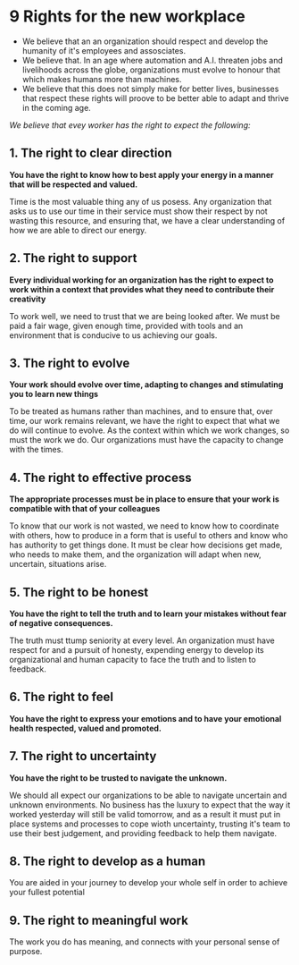 # 9 Rights for the new workplace

- We believe that an an organization should respect and develop the humanity of it's employees and assosciates. 
- We believe that. In an age where automation and A.I. threaten jobs and livelihoods across the globe, organizations must evolve to honour that which makes humans more than machines.
- We believe that this does not simply make for better lives, businesses that respect these rights will proove to be better able to adapt and thrive in the coming age. 

*We believe that evey worker has the right to expect the following:* 

## 1. The right to clear direction
**You have the right to know how to best apply your energy in a manner that will be respected and valued.**

Time is the most valuable thing any of us posess. Any organization that asks us to use our time in their service must show their respect by not wasting this resource, and ensuring that, we have a clear understanding of how we are able to direct our energy. 

## 2. The right to support
**Every individual working for an organization has the right to expect to work within a context that provides what they need to contribute their creativity** 

To work well, we need to trust that we are being looked after. We must be paid a fair wage, given enough time, provided with tools and an environment that is conducive to us achieving our goals. 

## 3. The right to evolve
**Your work should evolve over time, adapting to changes and stimulating you to learn new things** 

To be treated as humans rather than machines, and to ensure that, over time, our work remains relevant, we have the right to expect that what we do will continue to evolve. As the context within which we work changes, so must the work we do. Our organizations must have the capacity to change with the times. 

## 4. The right to effective process
**The appropriate processes must be in place to ensure that your work is compatible with that of your colleagues**

To know that our work is not wasted, we need to know how to coordinate with others, how to produce in a form that is useful to others and know who has authority to get things done. It must be clear how decisions get made, who needs to make them, and the organization will adapt when new, uncertain, situations arise. 

## 5. The right to be honest
**You have the right to tell the truth and to learn your mistakes without fear of negative consequences.**

The truth must ttump seniority at every level. An organization must have respect for and a pursuit of honesty, expending energy to develop its organizational and human capacity to face the truth and to listen to feedback.

## 6. The right to feel
**You have the right to express your emotions and to have your emotional health respected, valued and promoted.**

## 7. The right to uncertainty
**You have the right to be trusted to navigate the unknown.** 

We should all expect our organizations to be able to navigate uncertain and unknown environments. No business has the luxury to expect that the way it worked yesterday will still be valid tomorrow, and as a result it must put in place systems and processes to cope wioth uncertainty, trusting it's team to use their best judgement, and providing feedback to help them navigate.

## 8. The right to develop as a human
You are aided in your journey to develop your whole self in order to achieve your fullest potential

## 9. The right to meaningful work
The work you do has meaning, and connects with your personal sense of purpose.
